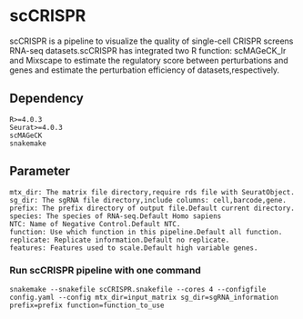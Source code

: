 # scCRISPR
scCRISPR is a pipeline to visualize the quality of single-cell CRISPR screens RNA-seq datasets.scCRISPR has integrated two R function: scMAGeCK_lr and Mixscape to estimate the regulatory score between perturbations and genes and estimate the perturbation efficiency of datasets,respectively.
## Dependency
	R>=4.0.3
	Seurat>=4.0.3
	scMAGeCK
	snakemake

## Parameter
	mtx_dir: The matrix file directory,require rds file with SeuratObject.
	sg_dir: The sgRNA file directory,include columns: cell,barcode,gene.
	prefix: The prefix directory of output file.Default current directory.
	species: The species of RNA-seq.Default Homo sapiens
	NTC: Name of Negative Control.Default NTC.
	function: Use which function in this pipeline.Default all function.
	replicate: Replicate information.Default no replicate.
	features: Features used to scale.Default high variable genes.

### Run scCRISPR pipeline with one command
	snakemake --snakefile scCRISPR.snakefile --cores 4 --configfile config.yaml --config mtx_dir=input_matrix sg_dir=sgRNA_information prefix=prefix function=function_to_use
